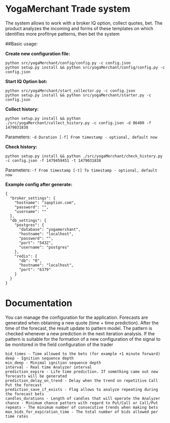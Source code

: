 # YogaMerchant Trade system
The system allows to work with a broker IQ option, collect quotes, bet. 
The product analyzes the incoming and forms of these templates on which identifies more profitnye patterns, then bet the system

##Basic usage:

**Create new configuration file:**
```
python src/yogaMerchant/config/config.py -c config.json
python setup.py install && python src/yogaMerchant/config/config.py -c config.json
```

**Start IQ Option bot:**
```
python src/yogaMerchant/start_collector.py -c config.json
python setup.py install && python src/yogaMerchant/starter.py -c config.json
```

**Collect history:**
```
python setup.py install && python ./src/yogaMerchant/collect_history.py -c config.json -d 86400 -f 1479031838
```
Parameters:
`-d Duration
[-f] From timestamp - optional, default now`

**Check history:**
```
python setup.py install && python ./src/yogaMerchant/check_history.py -c config.json -f 1479459451 -t 1479031838
```
Parameters:
`-f From timestamp
[-t] To timestamp - optional, default now`


**Example config after generate:**
```
{
  "broker_settings": {
    "hostname": "iqoption.com",
    "password": "",
    "username": ""
  },
  "db_settings": {
    "postgres": {
      "database": "yogamerchant",
      "hostname": "localhost",
      "password": "",
      "port": "5432",
      "username": "postgres"
    },
    "redis": {
      "db": "0",
      "hostname": "localhost",
      "port": "6379"
    }
  }
}
```

# Documentation
You can manage the configuration for the application.
Forecasts are generated when obtaining a new quote (time + time prediction). After the time of the forecast, the result update to pattern model. The pattern is checked whenever a new prediction in the next iteration analysis. If the pattern is suitable for the formation of a new configuration of the signal to be monitored in the field configuration of the trader

```
bid_times - Time allowed to the bets (for example +1 minute forward)
deep - Ignition sequence depth
min_deep - Minimal ignition sequence depth
interval - Real time Analyzer interval
prediction_expire - Life time prediction. If something came out new forecasts will be generated
prediction_delay_on_trend - Delay when the trend on repetitive Call Put the forecast
prediction_save_if_exists - Flag allows to analyze repeating during the forecast bets
candles_durations - Length of candles that will operate the Analyzer
chance - Minimum chance pattern with regard to Put/Call or Call/Put
repeats - The minimum number of consecutive trends when making bets
max_bids_for_expiration_time - The total number of bids allowed per time rates
```
